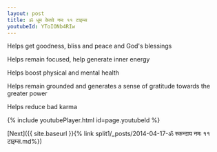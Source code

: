 ```yaml
---
layout: post
title: ॐ धूम केतवे नमः ११ टाइम्स
youtubeId: YToIONb4RIw
---
```

 
 
Helps get goodness, bliss and peace and God's blessings
 
Helps remain focused, help generate inner energy 
 
Helps boost physical and mental health 
 
Helps remain grounded and generates a sense of gratitude towards the greater power 
 
Helps reduce bad karma
 
 
 
 


{% include youtubePlayer.html id=page.youtubeId %}
 
[Next]({{ site.baseurl }}{% link  split1/_posts/2014-04-17-ॐ स्कन्दाय नमः ११ टाइम्स.md%})
 

